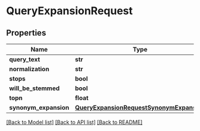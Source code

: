 # QueryExpansionRequest

## Properties
Name | Type | Description | Notes
------------ | ------------- | ------------- | -------------
**query_text** | **str** |  | [optional] 
**normalization** | **str** |  | [optional] 
**stops** | **bool** |  | [optional] 
**will_be_stemmed** | **bool** |  | [optional] 
**topn** | **float** |  | [optional] 
**synonym_expansion** | [**QueryExpansionRequestSynonymExpansion**](QueryExpansionRequestSynonymExpansion.md) |  | [optional] 

[[Back to Model list]](../README.md#documentation-for-models) [[Back to API list]](../README.md#documentation-for-api-endpoints) [[Back to README]](../README.md)

